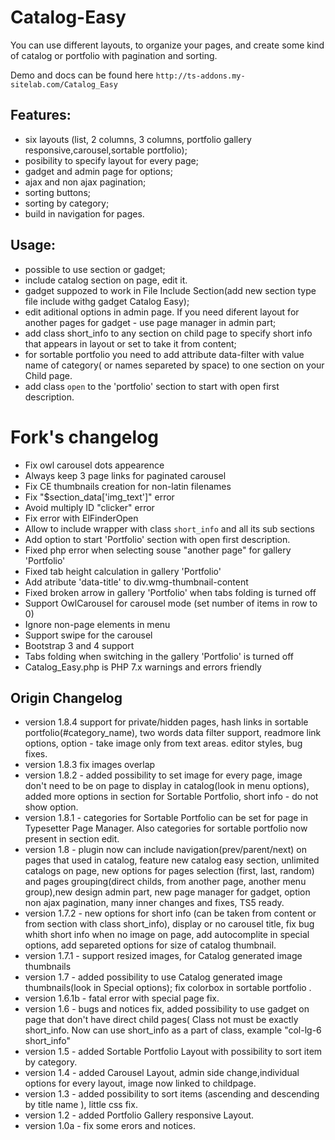 # Catalog-Easy
You can use different layouts, to organize your pages, and create some kind of catalog or portfolio with pagination and sorting.

Demo and docs can be found here
`http://ts-addons.my-sitelab.com/Catalog_Easy`

## Features:
- six layouts (list, 2 columns, 3 columns, portfolio gallery responsive,carousel,sortable portfolio);
- posibility to specify layout for every page;
- gadget and admin page for options;
- ajax and non ajax pagination;
- sorting buttons;
- sorting by category;
- build in navigation for pages.

## Usage:
- possible to use section or gadget;
- include catalog section on page, edit it.
- gadget suppozed to work in File Include Section(add new section type file include withg gadget Catalog Easy);
- edit aditional options in admin page. If you need diferent layout for another pages for gadget - use page manager in admin part;
- add class short_info to any section on child page to specify short info that appears in layout or set to take it from content;
- for sortable portfolio you need to add attribute data-filter with value name of category( or names separeted by space) to one section on your Child page.
- add class `open` to the 'portfolio' section to start with open first description.
 
# Fork's changelog
- Fix owl carousel dots appearence
- Always keep 3 page links for paginated carousel
- Fix CE thumbnails creation for non-latin filenames
- Fix "$section_data['img_text']" error
- Avoid multiply ID "clicker" error
- Fix error with ElFinderOpen
- Allow to include wrapper with class `short_info` and all its sub sections
- Add option to start 'Portfolio' section with open first description.
- Fixed php error when selecting souse "another page" for gallery 'Portfolio'
- Fixed tab height calculation in gallery 'Portfolio'
- Add atribute 'data-title' to div.wmg-thumbnail-content
- Fixed broken arrow in gallery 'Portfolio' when tabs folding is turned off
- Support OwlCarousel for carousel mode (set number of items in row to 0)
- Ignore non-page elements in menu
- Support swipe for the carousel
- Bootstrap 3 and 4 support
- Tabs folding when switching in the gallery 'Portfolio' is turned off
- Catalog_Easy.php is PHP 7.x warnings and errors friendly


## Origin Changelog
- version 1.8.4 support for private/hidden pages, hash links in sortable portfolio(#category_name), two words data filter support, readmore link options, option - take image only from text areas. editor styles, bug fixes.
- version 1.8.3 fix images overlap
- version 1.8.2 - added possibility to set image for every page, image don't need to be on page to display in catalog(look in menu options), added more options in section for Sortable Portfolio, short info - do not show option.
- version 1.8.1 - categories for Sortable Portfolio can be set for page in Typesetter Page Manager. Also categories for sortable portfolio now present in section edit.
- version 1.8 - plugin now can include navigation(prev/parent/next) on pages that used in catalog, feature new catalog easy section, unlimited catalogs on page, new options for pages selection (first, last, random) and pages grouping(direct childs, from another page, another menu group),new design admin part, new page manager for gadget, option non ajax pagination, many inner changes and fixes, TS5 ready.
- version 1.7.2 - new options for short info (can be taken from content or from section with class short_info), display or no carousel title, fix bug whith short info when no image on page, add autocomplite in special options, add separeted options for size of catalog thumbnail.
- version 1.7.1 - support resized images, for Catalog generated image thumbnails
- version 1.7 - added possibility to use Catalog generated image thumbnails(look in Special options); fix colorbox in sortable portfolio .
- version 1.6.1b - fatal error with special page fix.
- version 1.6 - bugs and notices fix, added possibility to use gadget on page that don't have direct child pages(
Class not must be exactly short_info. Now can use short_info as a part of class, example "col-lg-6 short_info"
- version 1.5 - added Sortable Portfolio Layout with possibility to sort item by category.
- version 1.4 - added Carousel Layout, admin side change,individual options for every layout, image now linked to childpage.
- version 1.3 - added possibility to sort items (ascending and descending by title name ), little css fix.
- version 1.2 - added Portfolio Gallery responsive Layout.
- version 1.0a - fix some erors and notices.
